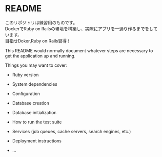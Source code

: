 # README



このリポジトリは練習用のものです。<br>
DockerでRuby on Railsの環境を構築し、実際にアプリを一通り作るまでをしています。<br>
目指せDoker,Ruby on Rails習得！<br>

This README would normally document whatever steps are necessary to get the
application up and running.

Things you may want to cover:

* Ruby version

* System dependencies

* Configuration

* Database creation

* Database initialization

* How to run the test suite

* Services (job queues, cache servers, search engines, etc.)

* Deployment instructions

* ...
